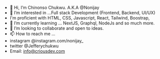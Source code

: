 - 👋 Hi, I’m Chinonso Chukwu. A.K.A @Nonijay
- 👀 I’m interested in ...Full stack Development (Frontend, Backend, UI/UX)
- I'm proficient with HTML, CSS, Javascript, React, Tailwind, Boostrap, 
- 🌱 I’m currently learning ... NextJS, Graphql, NodeJs and so much more.
- 💞️ I’m looking to collaborate and open to ideas.  
- 📫 How to reach me ...
- instagram @instagram.com/nonijay_
- twitter @Jefferychukwu
- Email: info@criousdev.com

<!---
Nonijay/Nonijay is a ✨ special ✨ repository because its `README.md` (this file) appears on your GitHub profile.
You can click the Preview link to take a look at your changes.
--->
